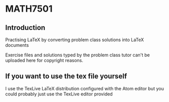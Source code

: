 # MATH7501

## Introduction 
Practising LaTeX by converting problem class solutions into LaTeX documents

Exercise files and solutions typed by the problem class tutor can't be uploaded here for copyright reasons. 

## If you want to use the tex file yourself 
I use the TexLive LaTeX distribution configured with the Atom editor but you could probably just use the TexLive editor provided 
